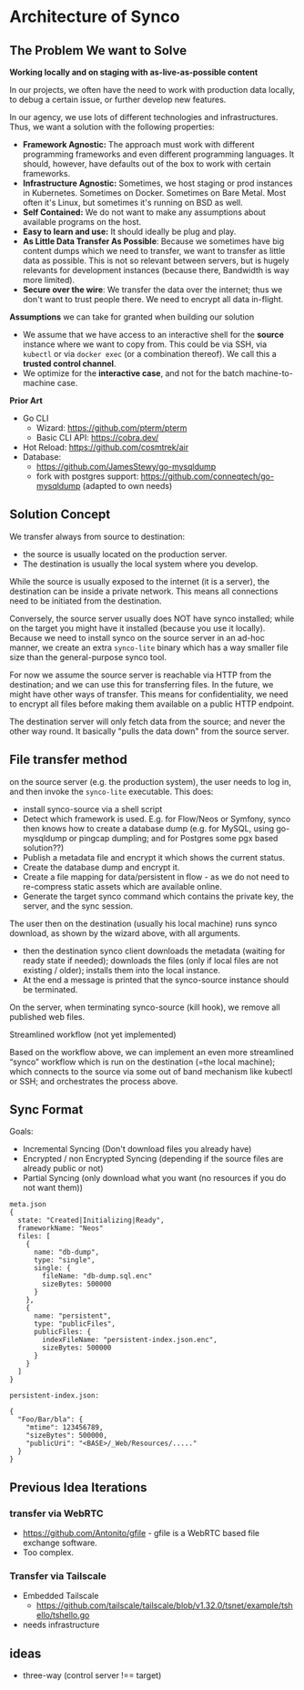 # Architecture of Synco

## The Problem We want to Solve

**Working locally and on staging with as-live-as-possible content**

In our projects, we often have the need to work with production data locally, to debug a certain issue, or further develop new features.

In our agency, we use lots of different technologies and infrastructures. Thus, we want a solution with the following properties:

* **Framework Agnostic:** The approach must work with different programming frameworks and even different programming languages. It should, however, have defaults out of the box to work with certain frameworks.
* **Infrastructure Agnostic:** Sometimes, we host staging or prod instances in Kubernetes. Sometimes on Docker. Sometimes on Bare Metal. Most often it's Linux, but sometimes it's running on BSD as well.
* **Self Contained:** We do not want to make any assumptions about available programs on the host.
* **Easy to learn and use:** It should ideally be plug and play.
* **As Little Data Transfer As Possible**: Because we sometimes have big content dumps which we need to transfer, we want to transfer as little data as possible. This is not so relevant between servers, but is hugely relevants for development instances (because there, Bandwidth is way more limited).
* **Secure over the wire**: We transfer the data over the internet; thus we don't want to trust people there. We need to encrypt all data in-flight.

**Assumptions** we can take for granted when building our solution

* We assume that we have access to an interactive shell for the **source** instance where we want to copy from. This could be via SSH, via `kubectl` or via `docker exec` (or a combination thereof). We call this a **trusted control channel**.
* We optimize for the **interactive case**, and not for the batch machine-to-machine case.

**Prior Art**

* Go CLI
    * Wizard: https://github.com/pterm/pterm
    * Basic CLI API: https://cobra.dev/
* Hot Reload: https://github.com/cosmtrek/air
* Database:
    * https://github.com/JamesStewy/go-mysqldump
    * fork with postgres support: https://github.com/conneqtech/go-mysqldump (adapted to own needs)

## Solution Concept

We transfer always from source to destination:

* the source is usually located on the production server.
* The destination is usually the local system where you develop.

While the source is usually exposed to the internet (it is a server), the destination can be inside a private network.
This means all connections need to be initiated from the destination.

Conversely, the source server usually does NOT have synco installed; while on the target you might have it installed
(because you use it locally). Because we need to install synco on the source server in an ad-hoc manner, we create
an extra `synco-lite` binary which has a way smaller file size than the general-purpose synco tool.

For now we assume the source server is reachable via HTTP from the destination; and we can use this
for transferring files. In the future, we might have other ways of transfer. This means for confidentiality,
we need to encrypt all files before making them available on a public HTTP endpoint.

The destination server will only fetch data from the source; and never the other way round. It basically
"pulls the data down" from the source server.

## File transfer method

on the source server (e.g. the production system), the user needs to log in, and then invoke the `synco-lite` executable. This does:

* install synco-source via a shell script
* Detect which framework is used. E.g. for Flow/Neos or Symfony, synco then knows how to create a database dump (e.g. for MySQL, using go-mysqldump or
  pingcap dumpling; and for Postgres some pgx based solution??)
* Publish a metadata file and encrypt it which shows the current status.
* Create the database dump and encrypt it.
* Create a file mapping for data/persistent in flow - as we do not need to re-compress static assets which are available online.
* Generate the target synco command which contains the private key, the server, and the sync session.

The user then on the destination (usually his local machine) runs synco download, as shown by the wizard above, with all arguments.

* then the destination synco client downloads the metadata (waiting for ready state if needed); downloads the files
  (only if local files are not existing / older); installs them into the local instance.
* At the end a message is printed that the synco-source instance should be terminated.

On the server, when terminating synco-source (kill hook), we remove all published web files.

Streamlined workflow (not yet implemented)

Based on the workflow above, we can implement an even more streamlined “synco” workflow which is run on the destination
(=the local machine); which connects to the source via some out of band mechanism like kubectl or SSH; and orchestrates
the process above.

## Sync Format

Goals:
- Incremental Syncing (Don't download files you already have)
- Encrypted / non Encrypted Syncing (depending if the source files are already public or not)
- Partial Syncing (only download what you want (no resources if you do not want them))

```
meta.json
{
  state: "Created|Initializing|Ready",
  frameworkName: "Neos"
  files: [
    {
      name: "db-dump",
      type: "single",
      single: {
        fileName: "db-dump.sql.enc"
        sizeBytes: 500000
      }
    },
    {
      name: "persistent",
      type: "publicFiles",
      publicFiles: {
        indexFileName: "persistent-index.json.enc",
        sizeBytes: 500000
      }
    }
  ]
}

persistent-index.json:

{
  "Foo/Bar/bla": {
    "mtime": 123456789,
    "sizeBytes": 500000,
    "publicUri": "<BASE>/_Web/Resources/....." 
  }
}
```

## Previous Idea Iterations

### transfer via WebRTC

* https://github.com/Antonito/gfile - gfile is a WebRTC based file exchange software.
* Too complex.

### Transfer via Tailscale

* Embedded Tailscale
    * https://github.com/tailscale/tailscale/blob/v1.32.0/tsnet/example/tshello/tshello.go
* needs infrastructure

## ideas

* three-way (control server !== target)

